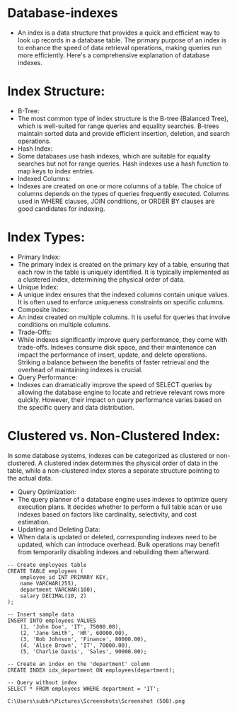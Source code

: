 # Database-indexes
*  An index is a data structure that provides a quick and efficient way to look up records in a database table. The primary purpose of an index is to enhance the speed of data retrieval operations, making queries run more efficiently. Here's a comprehensive explanation of database indexes.
# Index Structure:
*  B-Tree:
* The most common type of index structure is the B-tree (Balanced Tree), which is well-suited for range queries and equality searches. B-trees maintain sorted data and provide efficient insertion, deletion, and search operations.
* Hash Index:
* Some databases use hash indexes, which are suitable for equality searches but not for range queries. Hash indexes use a hash function to map keys to index entries.
* Indexed Columns:
* Indexes are created on one or more columns of a table. The choice of columns depends on the types of queries frequently executed. Columns used in WHERE clauses, JOIN conditions, or ORDER BY clauses are good candidates for indexing.
# Index Types:
* Primary Index:
*  The primary index is created on the primary key of a table, ensuring that each row in the table is uniquely identified. It is typically implemented as a clustered index, determining the physical order of data.
* Unique Index:
* A unique index ensures that the indexed columns contain unique values. It is often used to enforce uniqueness constraints on specific columns.
* Composite Index:
*  An index created on multiple columns. It is useful for queries that involve conditions on multiple columns.
*  Trade-Offs:
* While indexes significantly improve query performance, they come with trade-offs. Indexes consume disk space, and their maintenance can impact the performance of insert, update, and delete operations. Striking a balance between the benefits of faster retrieval and the overhead of maintaining indexes is crucial.
* Query Performance:
* Indexes can dramatically improve the speed of SELECT queries by allowing the database engine to locate and retrieve relevant rows more quickly. However, their impact on query performance varies based on the specific query and data distribution.
# Clustered vs. Non-Clustered Index:
In some database systems, indexes can be categorized as clustered or non-clustered. A clustered index determines the physical order of data in the table, while a non-clustered index stores a separate structure pointing to the actual data.
* Query Optimization:
* The query planner of a database engine uses indexes to optimize query execution plans. It decides whether to perform a full table scan or use indexes based on factors like cardinality, selectivity, and cost estimation.
* Updating and Deleting Data:
* When data is updated or deleted, corresponding indexes need to be updated, which can introduce overhead. Bulk operations may benefit from temporarily disabling indexes and rebuilding them afterward.
```
-- Create employees table
CREATE TABLE employees (
    employee_id INT PRIMARY KEY,
    name VARCHAR(255),
    department VARCHAR(100),
    salary DECIMAL(10, 2)
);

-- Insert sample data
INSERT INTO employees VALUES
    (1, 'John Doe', 'IT', 75000.00),
    (2, 'Jane Smith', 'HR', 60000.00),
    (3, 'Bob Johnson', 'Finance', 80000.00),
    (4, 'Alice Brown', 'IT', 70000.00),
    (5, 'Charlie Davis', 'Sales', 90000.00);

```
```
-- Create an index on the 'department' column
CREATE INDEX idx_department ON employees(department);

```
```
-- Query without index
SELECT * FROM employees WHERE department = 'IT';

```
```
C:\Users\subhr\Pictures\Screenshots\Screenshot (508).png
```





